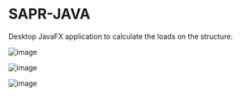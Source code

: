 # SAPR-JAVA
Desktop JavaFX application to calculate the loads on the structure.

![image](https://github.com/timzy171/SAPR-JAVA/assets/115809444/4d8ac452-41c6-4cde-b84a-3f386ba778c5)

![image](https://github.com/timzy171/SAPR-JAVA/assets/115809444/fac6a1fb-adc7-4d7e-8dfc-53039aac4b4f)

![image](https://github.com/timzy171/SAPR-JAVA/assets/115809444/33b5c11f-a17f-4264-8128-55c29536b10f)



